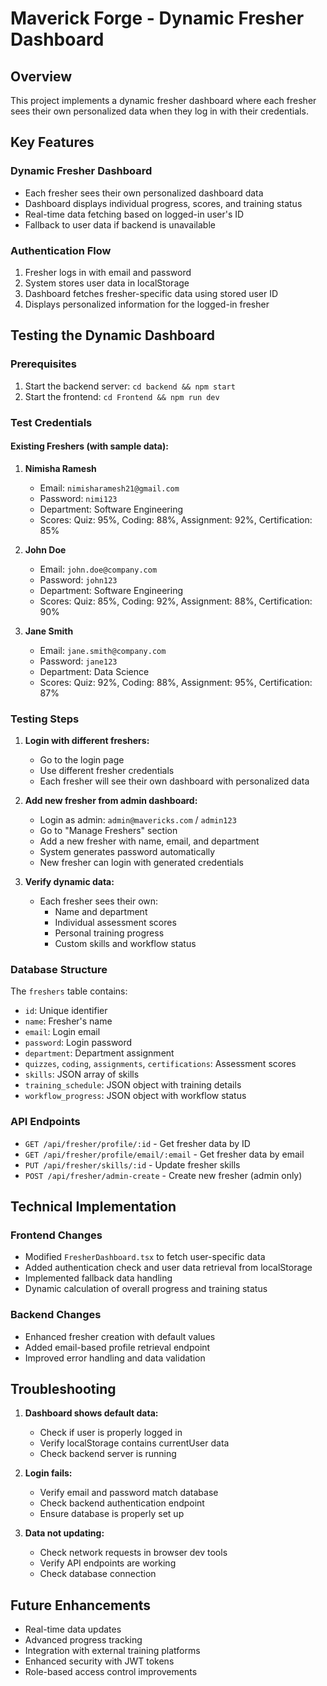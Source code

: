 # Maverick Forge - Dynamic Fresher Dashboard

## Overview
This project implements a dynamic fresher dashboard where each fresher sees their own personalized data when they log in with their credentials.

## Key Features

### Dynamic Fresher Dashboard
- Each fresher sees their own personalized dashboard data
- Dashboard displays individual progress, scores, and training status
- Real-time data fetching based on logged-in user's ID
- Fallback to user data if backend is unavailable

### Authentication Flow
1. Fresher logs in with email and password
2. System stores user data in localStorage
3. Dashboard fetches fresher-specific data using stored user ID
4. Displays personalized information for the logged-in fresher

## Testing the Dynamic Dashboard

### Prerequisites
1. Start the backend server: `cd backend && npm start`
2. Start the frontend: `cd Frontend && npm run dev`

### Test Credentials

#### Existing Freshers (with sample data):
1. **Nimisha Ramesh**
   - Email: `nimisharamesh21@gmail.com`
   - Password: `nimi123`
   - Department: Software Engineering
   - Scores: Quiz: 95%, Coding: 88%, Assignment: 92%, Certification: 85%

2. **John Doe**
   - Email: `john.doe@company.com`
   - Password: `john123`
   - Department: Software Engineering
   - Scores: Quiz: 85%, Coding: 92%, Assignment: 88%, Certification: 90%

3. **Jane Smith**
   - Email: `jane.smith@company.com`
   - Password: `jane123`
   - Department: Data Science
   - Scores: Quiz: 92%, Coding: 88%, Assignment: 95%, Certification: 87%

### Testing Steps

1. **Login with different freshers:**
   - Go to the login page
   - Use different fresher credentials
   - Each fresher will see their own dashboard with personalized data

2. **Add new fresher from admin dashboard:**
   - Login as admin: `admin@mavericks.com` / `admin123`
   - Go to "Manage Freshers" section
   - Add a new fresher with name, email, and department
   - System generates password automatically
   - New fresher can login with generated credentials

3. **Verify dynamic data:**
   - Each fresher sees their own:
     - Name and department
     - Individual assessment scores
     - Personal training progress
     - Custom skills and workflow status

### Database Structure

The `freshers` table contains:
- `id`: Unique identifier
- `name`: Fresher's name
- `email`: Login email
- `password`: Login password
- `department`: Department assignment
- `quizzes`, `coding`, `assignments`, `certifications`: Assessment scores
- `skills`: JSON array of skills
- `training_schedule`: JSON object with training details
- `workflow_progress`: JSON object with workflow status

### API Endpoints

- `GET /api/fresher/profile/:id` - Get fresher data by ID
- `GET /api/fresher/profile/email/:email` - Get fresher data by email
- `PUT /api/fresher/skills/:id` - Update fresher skills
- `POST /api/fresher/admin-create` - Create new fresher (admin only)

## Technical Implementation

### Frontend Changes
- Modified `FresherDashboard.tsx` to fetch user-specific data
- Added authentication check and user data retrieval from localStorage
- Implemented fallback data handling
- Dynamic calculation of overall progress and training status

### Backend Changes
- Enhanced fresher creation with default values
- Added email-based profile retrieval endpoint
- Improved error handling and data validation

## Troubleshooting

1. **Dashboard shows default data:**
   - Check if user is properly logged in
   - Verify localStorage contains currentUser data
   - Check backend server is running

2. **Login fails:**
   - Verify email and password match database
   - Check backend authentication endpoint
   - Ensure database is properly set up

3. **Data not updating:**
   - Check network requests in browser dev tools
   - Verify API endpoints are working
   - Check database connection

## Future Enhancements

- Real-time data updates
- Advanced progress tracking
- Integration with external training platforms
- Enhanced security with JWT tokens
- Role-based access control improvements 